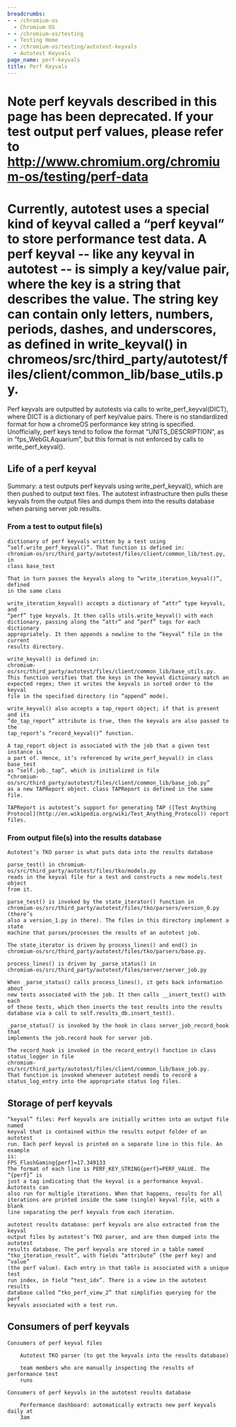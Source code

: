 ```yaml
---
breadcrumbs:
- - /chromium-os
  - Chromium OS
- - /chromium-os/testing
  - Testing Home
- - /chromium-os/testing/autotest-keyvals
  - Autotest Keyvals
page_name: perf-keyvals
title: Perf Keyvals
---
```


# Note perf keyvals described in this page has been deprecated. If your test output perf values, please refer to <http://www.chromium.org/chromium-os/testing/perf-data>

# Currently, autotest uses a special kind of keyval called a “perf keyval” to store performance test data. A perf keyval -- like any keyval in autotest -- is simply a key/value pair, where the key is a string that describes the value. The string key can contain only letters, numbers, periods, dashes, and underscores, as defined in write_keyval() in chromeos/src/third_party/autotest/files/client/common_lib/base_utils.py.

Perf keyvals are outputted by autotests via calls to write_perf_keyval(DICT),
where DICT is a dictionary of perf key/value pairs. There is no standardized
format for how a chromeOS performance key string is specified. Unofficially,
perf keys tend to follow the format “UNITS_DESCRIPTION”, as in
“fps_WebGLAquarium”, but this format is not enforced by calls to
write_perf_keyval().

## Life of a perf keyval

Summary: a test outputs perf keyvals using write_perf_keyval(), which are then
pushed to output text files. The autotest infrastructure then pulls these
keyvals from the output files and dumps them into the results database when
parsing server job results.

### From a test to output file(s)

    dictionary of perf keyvals written by a test using
    “self.write_perf_keyval()”. That function is defined in:
    chromium-os/src/third_party/autotest/files/client/common_lib/test.py, in
    class base_test

    That in turn passes the keyvals along to “write_iteration_keyval()”, defined
    in the same class

    write_iteration_keyval() accepts a dictionary of “attr” type keyvals, and
    “perf” type keyvals. It then calls utils.write_keyval() with each
    dictionary, passing along the “attr” and “perf” tags for each dictionary
    appropriately. It then appends a newline to the “keyval” file in the current
    results directory.

    write_keyval() is defined in:
    chromium-os/src/third_party/autotest/files/client/common_lib/base_utils.py.
    This function verifies that the keys in the keyval dictionary match an
    expected regex; then it writes the keyvals in sorted order to the keyval
    file in the specified directory (in “append” mode).

    write_keyval() also accepts a tap_report object; if that is present and its
    “do_tap_report” attribute is true, then the keyvals are also passed to the
    tap_report’s “record_keyval()” function.

    A tap_report object is associated with the job that a given test instance is
    a part of. Hence, it’s referenced by write_perf_keyval() in class base_test
    as “self.job._tap”, which is initialized in file
    “chromium-os/src/third_party/autotest/files/client/common_lib/base_job.py”
    as a new TAPReport object. class TAPReport is defined in the same file.

    TAPReport is autotest’s support for generating TAP ([Test Anything
    Protocol](http://en.wikipedia.org/wiki/Test_Anything_Protocol)) report
    files.

### From output file(s) into the results database

    Autotest’s TKO parser is what puts data into the results database

    parse_test() in chromium-os/src/third_party/autotest/files/tko/models.py
    reads in the keyval file for a test and constructs a new models.test object
    from it.

    parse_test() is invoked by the state_iterator() function in
    chromium-os/src/third_party/autotest/files/tko/parsers/version_0.py (there’s
    also a version_1.py in there). The files in this directory implement a state
    machine that parses/processes the results of an autotest job.

    The state_iterator is driven by process_lines() and end() in
    chromium-os/src/third_party/autotest/files/tko/parsers/base.py.

    process_lines() is driven by _parse_status() in
    chromium-os/src/third_party/autotest/files/server/server_job.py

    When _parse_status() calls process_lines(), it gets back information about
    new tests associated with the job. It then calls __insert_test() with each
    of these tests, which then inserts the test results into the results
    database via a call to self.results_db.insert_test().

    _parse_status() is invoked by the hook in class server_job_record_hook that
    implements the job.record hook for server job.

    The record_hook is invoked in the record_entry() function in class
    status_logger in file
    chromium-os/src/third_party/autotest/files/client/common_lib/base_job.py.
    That function is invoked whenever autotest needs to record a
    status_log_entry into the appropriate status log files.

## Storage of perf keyvals

    “keyval” files: Perf keyvals are initially written into an output file named
    keyval that is contained within the results output folder of an autotest
    run. Each perf keyval is printed on a separate line in this file. An example
    is:
    FPS_FlashGaming{perf}=17.349133
    The format of each line is PERF_KEY_STRING{perf}=PERF_VALUE. The “{perf}” is
    just a tag indicating that the keyval is a performance keyval. Autotests can
    also run for multiple iterations. When that happens, results for all
    iterations are printed inside the same (single) keyval file, with a blank
    line separating the perf keyvals from each iteration.

    autotest results database: perf keyvals are also extracted from the keyval
    output files by autotest’s TKO parser, and are then dumped into the autotest
    results database. The perf keyvals are stored in a table named
    “tko_iteration_result”, with fields “attribute” (the perf key) and “value”
    (the perf value). Each entry in that table is associated with a unique test
    run index, in field “test_idx”. There is a view in the autotest results
    database called “tko_perf_view_2” that simplifies querying for the perf
    keyvals associated with a test run.

## Consumers of perf keyvals

    Consumers of perf keyval files

        Autotest TKO parser (to get the keyvals into the results database)

        team members who are manually inspecting the results of performance test
        runs

    Consumers of perf keyvals in the autotest results database

        Performance dashboard: automatically extracts new perf keyvals daily at
        3am
